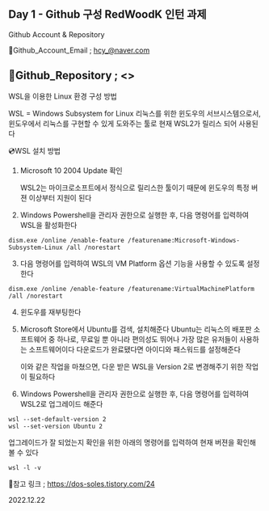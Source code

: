 Day 1 - Github 구성
RedWoodK 인턴 과제
---

Github Account & Repository


📧Github_Account_Email ; <hcy_@naver.com>

📂Github_Repository ; <>
---

WSL을 이용한 Linux 환경 구성 방법

WSL = Windows Subsystem for Linux
리눅스를 위한 윈도우의 서브시스템으로서, 윈도우에서 리눅스를 구현할 수 있게 도와주는 툴로 현재 WSL2가 릴리스 되어 사용된다


💿WSL 설치 방법

1. Microsoft 10 2004 Update 확인

    WSL2는 마이크로소프트에서 정식으로 릴리스한 툴이기 때문에 윈도우의 특정 버젼 이상부터 지원이 된다
    

2. Windows Powershell을 관리자 권한으로 실행한 후, 다음 명령어를 입력하여 WSL을 활성화한다

```
dism.exe /online /enable-feature /featurename:Microsoft-Windows-Subsystem-Linux /all /norestart
```
 
3. 다음 명령어를 입력하여 WSL의 VM Platform 옵션 기능을 사용할 수 있도록 설정한다

```
dism.exe /online /enable-feature /featurename:VirtualMachinePlatform /all /norestart
``` 

4.  윈도우를 재부팅한다

5. Microsoft Store에서 Ubuntu를 검색, 설치해준다
    Ubuntu는 리눅스의 배포판 소프트웨어 중 하나로, 무료일 뿐 아니라 편의성도 뛰어나 가장 많은 유저들이 사용하는 소프트웨어이다
    다운로드가 완료됐다면 아이디와 패스워드를 설정해준다
 
    이와 같은 작업을 마쳤으면, 다운 받은 WSL을 Version 2로 변경해주기 위한 작업이 필요하다
 
6. Windows Powershell을 관리자 권한으로 실행한 후, 다음 명령어를 입력하여 WSL2로 업그레이드 해준다

```
wsl --set-default-version 2
wsl --set-version Ubuntu 2
```

   업그레이드가 잘 되었는지 확인을 위한 아래의 명령어를 입력하여 현재 버젼을 확인해 볼 수 있다

```
wsl -l -v
```

 📎참고 링크 ; <https://dos-soles.tistory.com/24>

2022.12.22
